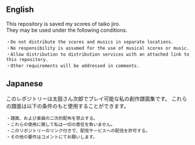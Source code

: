 ## English
This repository is saved my scores of taiko jiro.<br>
They may be used under the following conditions.<br>
```
・Do not distribute the scores and musics in separate locations.
・No responsibility is assumed for the use of musical scores or music.
・Allow distribution to distribution services with an attached link to this repository.
・Other requirements will be addressed in comments.
```

## Japanese
このレポジトリーは太鼓さん次郎でプレイ可能な私の創作譜面集です。
これらの譜面は以下の条件のもと使用することができます。
```
・譜面、および楽曲の二次的配布を禁止する。
・これらの使用に関して私は一切の責任を負いません。
・このリポジトリーのリンク付きで、配信サービスへの配信を許可する。
・その他の要件はコメントにてお願いします。
```
